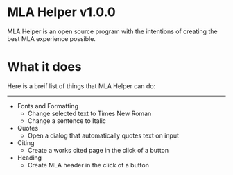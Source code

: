 # MLA Helper v1.0.0

MLA Helper is an open source program with the intentions of creating the best MLA experience possible.

# What it does

Here is a breif list of things that MLA Helper can do:

- - -

 * Fonts and Formatting
   * Change selected text to Times New Roman
   * Change a sentence to Italic
 * Quotes
   * Open a dialog that automatically quotes text on input
 * Citing
   * Create a works cited page in the click of a button
 * Heading
   * Create MLA header in the click of a button

